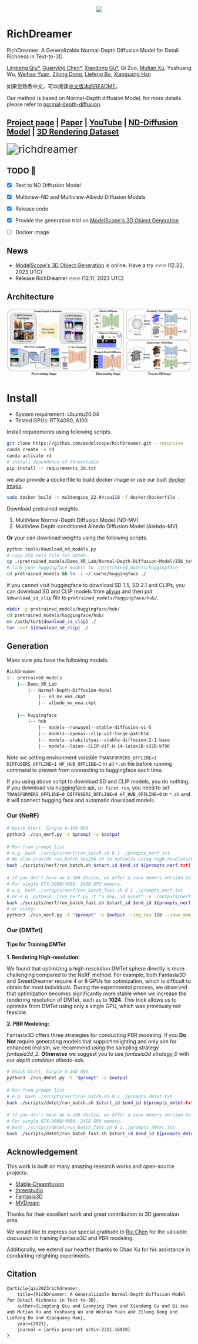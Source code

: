 <p align="center">
    <br>
    <img src="https://modelscope.oss-cn-beijing.aliyuncs.com/modelscope.gif" width="400"/>
    <br>
    <h1>RichDreamer</h1>
<p>

RichDreamer: A Generalizable Normal-Depth Diffusion Model for Detail Richness in Text-to-3D.

[Lingteng Qiu\*](https://lingtengqiu.github.io/),
[Guanying Chen\*](https://guanyingc.github.io/),
[Xiaodong Gu\*](https://scholar.google.com.hk/citations?user=aJPO514AAAAJ&hl=zh-CN&oi=ao),
Qi Zuo,
[Mutian Xu](https://mutianxu.github.io/),
Yushuang Wu,
[Weihao Yuan](https://weihao-yuan.com/),
[Zilong Dong](https://scholar.google.com/citations?user=GHOQKCwAAAAJ&hl=zh-CN&oi=ao),
[Liefeng Bo](https://research.cs.washington.edu/istc/lfb/),
[Xiaoguang Han](https://gaplab.cuhk.edu.cn/)

如果您熟悉中文，可以阅读[中文版本的README](./README_ZH.md)。

Our method is based on Normal-Depth diffusion Model, for more details please refer to [normal-depth-diffusion](https://github.com/modelscope/normal-depth-diffusion).

## [Project page](https://aigc3d.github.io/richdreamer) | [Paper](https://arxiv.org/abs/2311.16918) | [YouTube](https://youtu.be/6gQ1VWiKoc0) | [ND-Diffusion Model](https://github.com/modelscope/normal-depth-diffusion) | [3D Rendering Dataset](https://aigc3d.github.io/gobjaverse)


<img src=".\figs\richdreamer.gif" alt="richdreamer" style="zoom:200%;" />

## TODO  :triangular_flag_on_post:
- [x]  Text to ND Diffusion Model
- [x]  Multiview-ND and Multiview-Albedo Diffusion Models
- [x]  Release code
- [x]  Provide the generation trial on [ModelScope's 3D Object Generation](https://modelscope.cn/studios/Damo_XR_Lab/3D_AIGC/summary)
- [ ]  Docker image



## News

- [ModelScope's 3D Object Generation](https://modelscope.cn/studios/Damo_XR_Lab/3D_AIGC/summary) is online. Have a try :fire::fire::fire: (12.22, 2023 UTC)
- Release RichDreamer :fire::fire::fire: (12.11, 2023 UTC)

## Architecture

![architecture](figs/architecture.png)



# Install

- System requirement: Ubuntu20.04
- Tested GPUs: RTX4090, A100

Install requirements using following scripts.

```bash
git clone https://github.com/modelscope/RichDreamer.git --recursive
conda create -n rd
conda activate rd
# install dependence of threestudio
pip install -r requirements_3d.txt
```

we also provide a dockerfile to build docker image or use our built [docker image](https://code.alibaba-inc.com/dadong.gxd/dream3d/blob/release/1209).

```bash
sudo docker build -t mv3dengine_22.04:cu118 -f docker/Dockerfile .
```

Download pretrained weights.

1. MultiView Normal-Depth Diffusion Model (ND-MV)
2. MultiView Depth-conditioned Albedo Diffusion Model (Alebdo-MV)



**Or** your can download weights using the following scripts.

```bash
python tools/download_nd_models.py
# copy 256_tets file for dmtet.
cp ./pretrained_models/Damo_XR_Lab/Normal-Depth-Diffusion-Model/256_tets.npz ./load/tets/
# link your huggingface models to ./pretrained_models/huggingface
cd pretrained_models && ln -s ~/.cache/huggingface ./
```

if you cannot visit huggingface to download SD 1.5, SD 2.1 and CLIPs, you can download SD and CLIP models from [aliyun](https://virutalbuy-public.oss-cn-hangzhou.aliyuncs.com/share/RichDreamer/models_sd_clip.tar.gz) and then put `$download_sd_clip` file to `pretrained_models/huggingface/hub/`.

```bash
mkdir -p pretrained_models/huggingface/hub/
cd pretrained_models/huggingface/hub/
mv /path/to/${download_sd_clip} ./
tar -xvf ${download_sd_clip} ./
```

## Generation
Make sure you have the following models.
```bash
RichDreamer
|-- pretrained_models
    |-- Damo_XR_Lab
        |-- Normal-Depth-Diffusion-Model
            |-- nd_mv_ema.ckpt
            |-- albedo_mv_ema.ckpt
    
    |-- huggingface
        |-- hub
            |-- models--runwayml--stable-diffusion-v1-5
            |-- models--openai--clip-vit-large-patch14
            |-- models--stabilityai--stable-diffusion-2-1-base
            |-- models--laion--CLIP-ViT-H-14-laion2B-s32B-b79K
```
Note we setting environment variable `TRANSFORMERS_OFFLINE=1 DIFFUSERS_OFFLINE=1 HF_HUB_OFFLINE=1` in all `*.sh` file before running command to prevent from connecting to huggingface each time.

If you using above script to download SD and CLIP models, you do nothing, if you download via huggingface api, `in first run`, you need to set `TRANSFORMERS_OFFLINE=0 DIFFUSERS_OFFLINE=0 HF_HUB_OFFLINE=0` in `*.sh` and it will connect hugging face and automatic download models.


### Our (NeRF)

```bash
# Quick Start, Single A-100 80G
python3 ./run_nerf.py -t $prompt -o $output

# Run from prompt list
# e.g. bash ./scripts/nerf/run_batch.sh 0 1 ./prompts_nerf.txt
# We also provide run_batch_res256.sh to optimize using high-resolution rendering images to achieve better results, but it will consume more memory and time.
bash ./scripts/nerf/run_batch.sh $start_id $end_id ${prompts_nerf.txt}

# If you don't have an A-100 device, we offer a save memory version to generate results.
# For single GTX-3090/4090, 24GB GPU memory.
# e.g. bash ./scripts/nerf/run_batch_fast.sh 0 1 ./prompts_nerf.txt
# or e.g. python3 ./run_nerf.py -t "a dog, 3d asset" -o ./outputs/nerf --img_res 128 --save_mem 1
bash ./scripts/nerf/run_batch_fast.sh $start_id $end_id ${prompts_nerf.txt}
# or using:
python3 ./run_nerf.py -t "$prompt" -o $output --img_res 128 --save_mem 1
```

### Our (DMTet)

#### Tips for Training DMTet

**1. Rendering High-resolution:**

We found that optimizing a high-resolution DMTet sphere directly is more challenging compared to the NeRF method.  For example, both Fantasia3D and SweetDreamer require 4 or 8 GPUs for  optimization, which is difficult to obtain for most individuals. During the experimental process, we observed that optimization becomes  significantly more stable when we increase the rendering resolution of  DMTet, such as to **1024**. This trick allows us to optimize from DMTet using only a single GPU, which was previously not feasible.

**2. PBR Modeling:**

Fantasia3D offers three strategies for conducting PBR modeling.  If you **Do Not** require generating models that support relighting and only aim for enhanced realism, we recommend using the sampling strategy  *fantasia3d_2*. **Otherwise** we suggest you to use *fantasia3d strategy_0* with our *depth condition albedo-sds*.



```bash
# Quick Start, Single A-100 80G
python3 ./run_dmtet.py -t "$prompt" -o $output

# Run from prompt list
# e.g. bash ./scripts/nerf/run_batch.sh 0 1 ./prompts_dmtet.txt
bash ./scripts/dmtet/run_batch.sh $start_id $end_id ${prompts_dmtet.txt} 

# If you don't have an A-100 device, we offer a save memory version to generate results.
# For single GTX-3090/4090, 24GB GPU memory.
# bash ./scripts/dmtet/run_batch_fast.sh 0 1 ./prompts_dmtet.txt
bash ./scripts/dmtet/run_batch_fast.sh $start_id $end_id ${prompts_dmtet.txt}
```


## Acknowledgement

This work is built on many amazing research works and open-source projects:

- [Stable-Dreamfusion](https://github.com/ashawkey/stable-dreamfusion)
- [threestudio](https://github.com/threestudio-project/threestudio)
- [Fantasia3D](https://github.com/Gorilla-Lab-SCUT/Fantasia3D)
- [MVDream](https://github.com/bytedance/MVDream-threestudio)

Thanks for their excellent work and great contribution to 3D generation area.

We would like to express our special gratitude to [Rui Chen](https://aruichen.github.io/) for the valuable discussion in training Fantasia3D and PBR modeling. 

Additionally, we extend our heartfelt thanks to Chao Xu for his assistance in conducting relighting experiments.

## Citation	

```
@article{qiu2023richdreamer,
    title={RichDreamer: A Generalizable Normal-Depth Diffusion Model for Detail Richness in Text-to-3D}, 
    author={Lingteng Qiu and Guanying Chen and Xiaodong Gu and Qi zuo and Mutian Xu and Yushuang Wu and Weihao Yuan and Zilong Dong and Liefeng Bo and Xiaoguang Han},
    year={2023},
    journal = {arXiv preprint arXiv:2311.16918}
}
```

